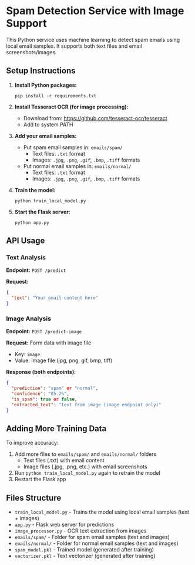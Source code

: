 # Spam Detection Service with Image Support

This Python service uses machine learning to detect spam emails using local email samples. It supports both text files and email screenshots/images.

## Setup Instructions

1. **Install Python packages:**
   ```
   pip install -r requirements.txt
   ```

2. **Install Tesseract OCR (for image processing):**
   - Download from: https://github.com/tesseract-ocr/tesseract
   - Add to system PATH

3. **Add your email samples:**
   - Put spam email samples in: `emails/spam/`
     - Text files: `.txt` format
     - Images: `.jpg`, `.png`, `.gif`, `.bmp`, `.tiff` formats
   - Put normal email samples in: `emails/normal/`
     - Text files: `.txt` format  
     - Images: `.jpg`, `.png`, `.gif`, `.bmp`, `.tiff` formats

4. **Train the model:**
   ```
   python train_local_model.py
   ```

5. **Start the Flask server:**
   ```
   python app.py
   ```

## API Usage

### Text Analysis
**Endpoint:** `POST /predict`

**Request:**
```json
{
  "text": "Your email content here"
}
```

### Image Analysis
**Endpoint:** `POST /predict-image`

**Request:** Form data with image file
- Key: `image`
- Value: Image file (jpg, png, gif, bmp, tiff)

**Response (both endpoints):**
```json
{
  "prediction": "spam" or "normal",
  "confidence": "85.2%",
  "is_spam": true or false,
  "extracted_text": "text from image (image endpoint only)"
}
```

## Adding More Training Data

To improve accuracy:
1. Add more files to `emails/spam/` and `emails/normal/` folders
   - Text files (.txt) with email content
   - Image files (.jpg, .png, etc.) with email screenshots
2. Run `python train_local_model.py` again to retrain the model
3. Restart the Flask app

## Files Structure

- `train_local_model.py` - Trains the model using local email samples (text + images)
- `app.py` - Flask web server for predictions
- `image_processor.py` - OCR text extraction from images
- `emails/spam/` - Folder for spam email samples (text and images)
- `emails/normal/` - Folder for normal email samples (text and images)
- `spam_model.pkl` - Trained model (generated after training)
- `vectorizer.pkl` - Text vectorizer (generated after training)
